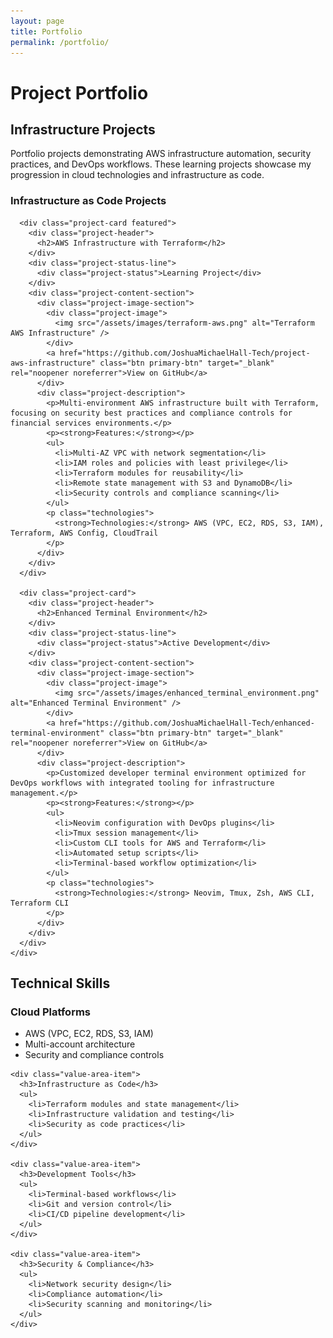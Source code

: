 ```yaml
---
layout: page
title: Portfolio
permalink: /portfolio/
---
```


# Project Portfolio

<div class="content-section with-divider">
  <h2>Infrastructure Projects</h2>
  <p class="section-intro-text">Portfolio projects demonstrating AWS infrastructure automation, security practices, and DevOps workflows. These learning projects showcase my progression in cloud technologies and infrastructure as code.</p>

  <div class="portfolio-timeline">
    <div class="timeline-section">
      <h3>Infrastructure as Code Projects</h3>
      
      <div class="project-card featured">
        <div class="project-header">
          <h2>AWS Infrastructure with Terraform</h2>
        </div>
        <div class="project-status-line">
          <div class="project-status">Learning Project</div>
        </div>
        <div class="project-content-section">
          <div class="project-image-section">
            <div class="project-image">
              <img src="/assets/images/terraform-aws.png" alt="Terraform AWS Infrastructure" />
            </div>
            <a href="https://github.com/JoshuaMichaelHall-Tech/project-aws-infrastructure" class="btn primary-btn" target="_blank" rel="noopener noreferrer">View on GitHub</a>
          </div>
          <div class="project-description">
            <p>Multi-environment AWS infrastructure built with Terraform, focusing on security best practices and compliance controls for financial services environments.</p>
            <p><strong>Features:</strong></p>
            <ul>
              <li>Multi-AZ VPC with network segmentation</li>
              <li>IAM roles and policies with least privilege</li>
              <li>Terraform modules for reusability</li>
              <li>Remote state management with S3 and DynamoDB</li>
              <li>Security controls and compliance scanning</li>
            </ul>
            <p class="technologies">
              <strong>Technologies:</strong> AWS (VPC, EC2, RDS, S3, IAM), Terraform, AWS Config, CloudTrail
            </p>
          </div>
        </div>
      </div>
      
      <div class="project-card">
        <div class="project-header">
          <h2>Enhanced Terminal Environment</h2>
        </div>
        <div class="project-status-line">
          <div class="project-status">Active Development</div>
        </div>
        <div class="project-content-section">
          <div class="project-image-section">
            <div class="project-image">
              <img src="/assets/images/enhanced_terminal_environment.png" alt="Enhanced Terminal Environment" />
            </div>
            <a href="https://github.com/JoshuaMichaelHall-Tech/enhanced-terminal-environment" class="btn primary-btn" target="_blank" rel="noopener noreferrer">View on GitHub</a>
          </div>
          <div class="project-description">
            <p>Customized developer terminal environment optimized for DevOps workflows with integrated tooling for infrastructure management.</p>
            <p><strong>Features:</strong></p>
            <ul>
              <li>Neovim configuration with DevOps plugins</li>
              <li>Tmux session management</li>
              <li>Custom CLI tools for AWS and Terraform</li>
              <li>Automated setup scripts</li>
              <li>Terminal-based workflow optimization</li>
            </ul>
            <p class="technologies">
              <strong>Technologies:</strong> Neovim, Tmux, Zsh, AWS CLI, Terraform CLI
            </p>
          </div>
        </div>
      </div>
    </div>
    
  </div>
</div>

<div class="content-section">
  <h2>Technical Skills</h2>
  
  <div class="value-areas-grid">
    <div class="value-area-item">
      <h3>Cloud Platforms</h3>
      <ul>
        <li>AWS (VPC, EC2, RDS, S3, IAM)</li>
        <li>Multi-account architecture</li>
        <li>Security and compliance controls</li>
      </ul>
    </div>
    
    <div class="value-area-item">
      <h3>Infrastructure as Code</h3>
      <ul>
        <li>Terraform modules and state management</li>
        <li>Infrastructure validation and testing</li>
        <li>Security as code practices</li>
      </ul>
    </div>
    
    <div class="value-area-item">
      <h3>Development Tools</h3>
      <ul>
        <li>Terminal-based workflows</li>
        <li>Git and version control</li>
        <li>CI/CD pipeline development</li>
      </ul>
    </div>
    
    <div class="value-area-item">
      <h3>Security & Compliance</h3>
      <ul>
        <li>Network security design</li>
        <li>Compliance automation</li>
        <li>Security scanning and monitoring</li>
      </ul>
    </div>
  </div>
</div>


<script>
  document.addEventListener('DOMContentLoaded', function() {
    const filterButtons = document.querySelectorAll('.filter-btn');
    const projectCards = document.querySelectorAll('.projects-grid .project-card');
    
    filterButtons.forEach(button => {
      button.addEventListener('click', function() {
        const category = this.getAttribute('data-category');
        
        // Update active button
        filterButtons.forEach(btn => btn.classList.remove('active'));
        this.classList.add('active');
        
        // Filter projects
        projectCards.forEach(card => {
          if (category === 'all' || card.getAttribute('data-category') === category) {
            card.style.display = 'block';
          } else {
            card.style.display = 'none';
          }
        });
      });
    });
  });
</script>